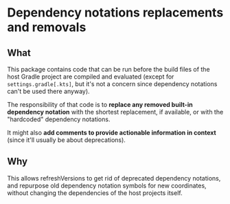 # Dependency notations replacements and removals

## What

This package contains code that can be run before the build files of the host Gradle project are compiled and evaluated (except for `settings.gradle[.kts]`, but it's not a concern since dependency notations can't be used there anyway).

The responsibility of that code is to **replace any removed built-in dependency notation** with the shortest replacement, if available, or with the "hardcoded" dependency notations.

It might also **add comments to provide actionable information in context** (since it'll usually be about deprecations).

## Why

This allows refreshVersions to get rid of deprecated dependency notations, and repurpose old dependency notation symbols for new coordinates, without changing the dependencies of the host projects itself.

